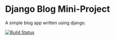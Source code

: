 # Django Blog Mini-Project

A simple blog app written using django.

[![Build Status](https://travis-ci.com/Azza434/django_todo.svg?branch=master)](https://travis-ci.com/Azza434/django_todo)
